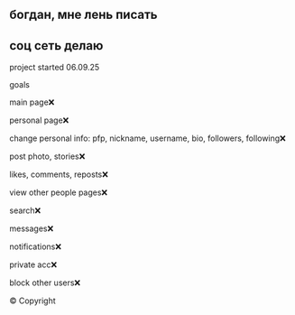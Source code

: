 ## богдан, мне лень писать 
## соц сеть делаю 
project started 06.09.25

goals

main page❌

personal page❌

change personal info: pfp, nickname, username, bio, followers, following❌

post photo, stories❌

likes, comments, reposts❌

view other people pages❌

search❌

messages❌

notifications❌

private acc❌

block other users❌

© Copyright
